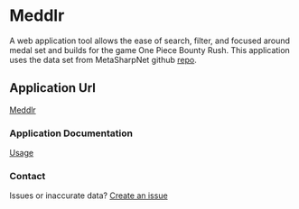 # Meddlr
A web application tool allows the ease of search, filter, and focused around medal set and builds for the game One Piece Bounty Rush. This application uses the data set from MetaSharpNet github [repo](https://github.com/MetasharpNet/OPBR-Database).

## Application Url
[Meddlr](https://coffeenaut.github.io/opbr-meddlr/)


### Application Documentation
[Usage](https://coffeenaut.github.io/opbr-meddlr/#/info/usage)

### Contact
Issues or inaccurate data?
[Create an issue](https://github.com/coffeenaut/opbr-meddlr/issues)